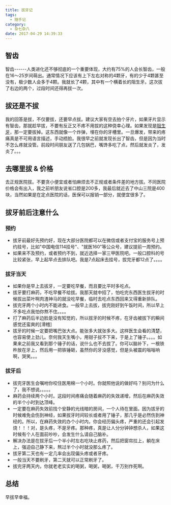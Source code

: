 ```yaml
---
title: 拔牙记
tags:
  - 随手记
category:
  - 杂七杂八
date: 2017-04-29 14:39:33
---
```


## 智齿
智齿------人类进化还不够彻底的一个重要体现，大约有75%的人会长智齿，一般在16～25岁间萌出。通常情况下应该有上下左右对称的4颗牙，有的少于4颗甚至没有，极少数人会多于4颗。我就长了4颗，其中有一个横着长的阻生牙。这次拔了右边的两个，过段时间还得再拔一次。

<!--more-->
## 拔还是不拔
我的回答是拔，不仅要拔，还要早点拔。建议大家有空去拍个牙片，如果牙片显示有智齿，那就趁早拔，不要有反正又不疼不用拔的这种侥幸心理。如果发现是[阻生牙](http://baike.baidu.com/link?url=qu3FriwcazMtKlfgQEhE77KflGOPQNITcNRPwIJZaEE8asZcZevSfNx9XEOicn6mX4Gp9pcXg-3GXzzp0NFI6dQdvY9JI2bEEMRKzMNSMAuhd1EmjpC1OzRM5QCGWPHt)，那一定要拔掉。这东西就像一个炸弹，埋在你的牙槽里。一旦爆发，带来的疼痛真是不可用语言描述，手动捂脸。我很早之前就发现长出了智齿，但是因为当时不怎么疼就没管。前段时间朋友送了几包锅巴，嘴馋多吃了点，然后就发炎了，发炎了。。。

## 去哪里拔 & 价格
去正规医院拔。不要贪小便宜或者怕麻烦去不正规或者条件差的地方拔。不同医院价格会有出入，我之前听朋友说省口腔是200多，我最后就近去了中山三院是400块，当然如果是在定点医院的话，医保可以报销一部分，就便宜很多了。

## 拔牙前后注意什么
### 预约
- 拔牙前最好先预约好，现在大部分医院都可以在微信或者支付宝的服务号上预约挂号，比如"中国电信114挂号"、"就医160"等公众号，建议提前一周预约。
- 如果来不及预约，或者预约不到，就近选择一家三甲医院吧。一般口腔科的号比较紧张，早上起早点去排队吧。我是7点起床去挂号，拔完牙都12点了。。。。

### 拔牙当天
- 如果你是早上去拔牙，一定要吃早餐，而且要比平时多吃点。
- 拔牙要打麻药，不吃早餐不给拔。我那天就中招了，怕吃完东西医生拔牙的时候拔出菜叶啊肉渣神马的就没吃早餐，临时去吃点东西回来又得重新排队。
- 拔完牙两个小时内不能进食。一般早上去拔，拔完刚好到午饭时间，所以早上不多吃点我怕你熬不住。。。。
- 打了麻药后半边脸是没有知觉的，所以拔牙的时候不疼，在牙齿被拔下的瞬间感觉还蛮爽的[滑稽]
- 拔牙的时候一定要把嘴巴张大点。能张多大就张多大。这样医生会看的清楚，也容易使上劲儿。奈何我天生嘴小，用钳子拔不下来，于是上了锤子。。。。如果来之前我又看到那个锤子的话，说什么也不去拔了。你可以脑补下，一根铁杵放在牙上，然后用一把铁锤砸，虽然你的牙没感觉，但是头被震的嗡嗡响啊，哭笑。。。

### 拔牙后
- 拔完牙医生会嘱咐你咬住医用棉一个小时。你就照他说的做好吗？别问为什么了，我不想说。。。。。
- 麻药会持续两个小时。这段时间疼痛会随着麻药的失效递增，然后在麻药失效的半个小时到达顶峰。
- 一定要在麻药失效前找个安静的光线暗的房间，一个人待在里面。因为拔牙的时候难免会伤到神经，如果拔牙时间较长或者用了锤子，那几乎是必然伤到神经的。所以，在麻药失效的办个小时内，你会经历偏头疼，严重的还会引起发烧！！！对，是头疼，不是牙疼。那种疼，真是让人分分钟钟想杀人，如果这时候有个人在面前吵吵，会发生什么请自己脑补。
- 解决办法是在拔牙后一个半小时左右吃块止疼药，然后把窗帘拉上，躺在床上，强迫自己静下来，熬过半个小时就没那么疼了。
- 拔牙第二天也有一定几率会出现偏头疼或者牙疼。
- 一般当天不要刷牙，第二天就可以正常刷牙了。
- 拔完牙两天内，你就老老实实的喝粥，喝粥，喝粥，千万别作死啊。

## 总结
早拔早幸福。

